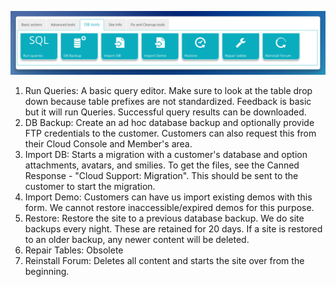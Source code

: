 ![](Users/wayneluke/Library/Mobile%20Documents/iCloud~md~obsidian/Documents/vBulletin_Support/images/cloud_tool_db_tools.png)

1. Run Queries: A basic query editor. Make sure to look at the table drop down because table prefixes are not standardized. Feedback is basic but it will run Queries. Successful query results can be downloaded.
2. DB Backup: Create an ad hoc database backup and optionally provide FTP credentials to the customer. Customers can also request this from their Cloud Console and Member's area.
3. Import DB: Starts a migration with a customer's database and option attachments, avatars, and smilies. To get the files, see the Canned Response - "Cloud Support: Migration". This should be sent to the customer to start the migration.
4. Import Demo: Customers can have us import existing demos with this form. We cannot restore inaccessible/expired demos for this purpose.
5. Restore: Restore the site to a previous database backup. We do site backups every night. These are retained for 20 days. If a site is restored to an older backup, any newer content will be deleted.
6. Repair Tables: Obsolete
7. Reinstall Forum: Deletes all content and starts the site over from the beginning.